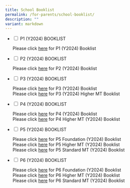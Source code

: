```yaml
---
title: School Booklist
permalink: /for-parents/school-booklist/
description: ""
variant: markdown
---
```

<ul class="jekyllcodex_accordion">
	  <li>
    <input type="checkbox" id="accordion1">
    <label for="accordion1">P1 (Y2024) BOOKLIST</label>
    <div>
      <p>Please click <a href="https://go.gov.sg/2024p1booklist" target="_blank" rel="noopener">here</a> for P1 (Y2024) Booklist</p>
    </div>
	</li>  
	  <li>
    <input type="checkbox" id="accordion1">
    <label for="accordion1">P2 (Y2024) BOOKLIST</label>
    <div>
      <p>Please click <a href="https://go.gov.sg/2024p2booklist" target="_blank" rel="noopener">here</a> for P2 (Y2024) Booklist</p>
    </div>
	</li>  
	  <li>
    <input type="checkbox" id="accordion1">
    <label for="accordion1">P3 (Y2024) BOOKLIST</label>
    <div>
      <p>Please click <a href="https://go.gov.sg/2024p3booklist" target="_blank" rel="noopener">here</a> for P3 (Y2024) Booklist<br>
			  Please click <a href="https://go.gov.sg/2024p3hmt" target="_blank" rel="noopener">here</a> for P3 (Y2024) Higher MT Booklist</p>
    </div>
	</li>  
	  <li>
    <input type="checkbox" id="accordion1">
    <label for="accordion1">P4 (Y2024) BOOKLIST</label>
    <div>
			 <p>Please click <a href="https://go.gov.sg/2024p4booklist" target="_blank" rel="noopener">here</a> for P4 (Y2024) Booklist<br>
      Please click <a href="https://go.gov.sg/2024p4hmt" target="_blank" rel="noopener">here</a> for P4 Higher MT (Y2024) Booklist</p>
    </div>
	</li>  
	  <li>
    <input type="checkbox" id="accordion1">
    <label for="accordion1">P5 (Y2024) BOOKLIST</label>
    <div>
      <p>Please click <a href="https://go.gov.sg/2024p5fdn" target="_blank" rel="noopener">here</a> for P5 Foundation (Y2024) Booklist<br>Please click <a href="https://go.gov.sg/2024p5hmt" target="_blank" rel="noopener">here</a> for P5 Higher MT (Y2024) Booklist<br>Please click <a href="https://go.gov.sg/2024p5stdmt" target="_blank" rel="noopener">here</a> for P5 Standard MT (Y2024) Booklist</p>
    </div>
	</li>  
	 	<li>
    <input type="checkbox" id="accordion6">
    <label for="accordion6">P6 (Y2024) BOOKLIST</label>
    <div>
      <p>Please click <a href="https://go.gov.sg/2024p6fdn" target="_blank" rel="noopener">here</a> for P6 Foundation (Y2024) Booklist<br>Please click <a href="https://go.gov.sg/2024p6hmt" target="_blank" rel="noopener">here</a> for P6 Higher MT (Y2024) Booklist<br>Please click <a href="https://go.gov.sg/2024p6stdmt" target="_blank" rel="noopener">here</a> for P6 Standard MT (Y2024) Booklist</p>
    </div>
	</li>
</ul>